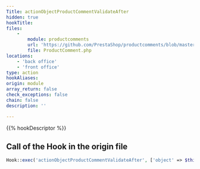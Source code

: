 ```yaml
---
Title: actionObjectProductCommentValidateAfter
hidden: true
hookTitle: 
files:
    -
        module: productcomments
        url: 'https://github.com/PrestaShop/productcomments/blob/master/ProductComment.php'
        file: ProductComment.php
locations:
    - 'back office'
    - 'front office'
type: action
hookAliases: 
origin: module
array_return: false
check_exceptions: false
chain: false
description: ''

---
```


{{% hookDescriptor %}}

## Call of the Hook in the origin file

```php
Hook::exec('actionObjectProductCommentValidateAfter', ['object' => $this])
```
